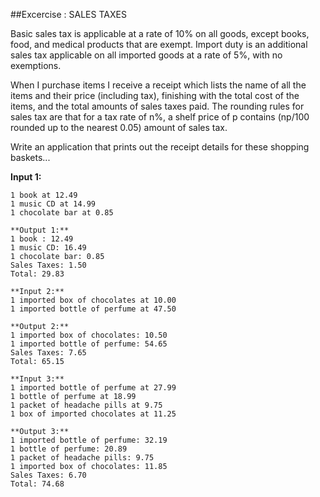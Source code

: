 ##Excercise : SALES TAXES

Basic sales tax is applicable at a rate of 10% on all goods, except books,
food, and medical products that are exempt. Import duty is an additional
sales tax applicable on all imported goods at a rate of 5%, with no
exemptions.

When I purchase items I receive a receipt which lists the name of all the
items and their price (including tax), finishing with the total cost of the
items, and the total amounts of sales taxes paid.  The rounding rules for
sales tax are that for a tax rate of n%, a shelf price of p contains
(np/100 rounded up to the nearest 0.05) amount of sales tax.

Write an application that prints out the receipt details for these shopping
baskets...

**Input 1:**
```
1 book at 12.49
1 music CD at 14.99
1 chocolate bar at 0.85
```
```
**Output 1:**
1 book : 12.49
1 music CD: 16.49
1 chocolate bar: 0.85
Sales Taxes: 1.50
Total: 29.83
```
```
**Input 2:**
1 imported box of chocolates at 10.00
1 imported bottle of perfume at 47.50
```
```
**Output 2:**
1 imported box of chocolates: 10.50
1 imported bottle of perfume: 54.65
Sales Taxes: 7.65
Total: 65.15
```
```
**Input 3:**
1 imported bottle of perfume at 27.99
1 bottle of perfume at 18.99
1 packet of headache pills at 9.75
1 box of imported chocolates at 11.25
```
```
**Output 3:**
1 imported bottle of perfume: 32.19
1 bottle of perfume: 20.89
1 packet of headache pills: 9.75
1 imported box of chocolates: 11.85
Sales Taxes: 6.70
Total: 74.68
```
